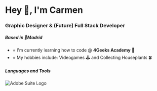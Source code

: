 # Hey 👋, I'm Carmen

### Graphic Designer & (Future) Full Stack Developer

##### Based in 📍Madrid

* ⭐ I'm currently learning how to code @ <b>4Geeks Academy</b> 👾
* ⭐ My hobbies include: Videogames 🕹️ and Collecting Houseplants 🍀

##### Languages and Tools

![Adobe Suite Logo]([/image/sample.webp](https://upload.wikimedia.org/wikipedia/commons/thumb/4/4c/Adobe_Creative_Cloud_rainbow_icon.svg/2101px-Adobe_Creative_Cloud_rainbow_icon.svg.png) "Adobe Suite Logo")
